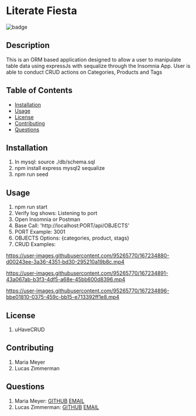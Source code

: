 
  # Literate Fiesta

  ![badge](https://img.shields.io/badge/license-uHaveCRUD-blueviolet)
  
  
  ## Description
  This is an  ORM based application designed to allow a user to manipulate table data using expressJs with sequalize through the Insomnia App. User is able to conduct CRUD actions on Categories, Products and Tags

  ## Table of Contents

  * [Installation](#installation)
  * [Usage](#usage)
  * [License](#license)
  * [Contributing](#contributing)
  * [Questions](#questions)
  
  ## Installation
  1. In mysql: source ./db/schema.sql
  2. npm install express mysql2 sequalize
  3. npm run seed
  

  ## Usage
  1. npm run start
  2. Verify log shows: Listening to port
  3. Open Insomnia or Postman
  4. Base Call: 'http://localhost:PORT/api/OBJECTS'
  5. PORT Example: 3001
  6. OBJECTS Options: {categories, product, stags}
  7. CRUD Examples:



https://user-images.githubusercontent.com/95265770/167234880-d00243ee-3a36-4351-bd30-295210a19b8c.mp4



https://user-images.githubusercontent.com/95265770/167234891-43a067ab-b3f3-4df5-a68e-45bb600d8396.mp4



https://user-images.githubusercontent.com/95265770/167234896-bbe01810-0375-459c-bb15-e713392ff1e8.mp4


  ## License
  1. uHaveCRUD
  

  ## Contributing
  1. Maria Meyer
  2. Lucas Zimmerman
  
  ## Questions
  1. Maria Meyer: [GITHUB](github.com/mmeyer715)	[EMAIL](mailto:mbean1216@icloud.com)
  2. Lucas Zimmerman: [GITHUB](github.com/dolomiteson)	[EMAIL](mailto:zimmerman.lucas@hotmail.com)
  
  
